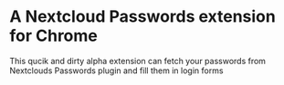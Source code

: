 # A Nextcloud Passwords extension for Chrome

This qucik and dirty alpha extension can fetch your passwords from Nextclouds Passwords plugin and fill them in login forms
